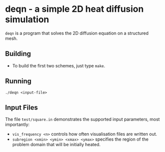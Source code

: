 # deqn - a simple 2D heat diffusion simulation

`deqn` is a program that solves the 2D diffusion equation on a structured mesh.

## Building

- To build the first two schemes, just type `make`.

## Running

    ./deqn <input-file>

## Input Files

The file `test/square.in` demonstrates the supported input parameters, most importantly:

- `vis_frequency <n>` controls how often visualisation files are written out.
- `subregion <xmin> <ymin> <xmax> <ymax>` specifies the region of the problem domain that will be initially heated.
